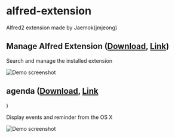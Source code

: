 alfred-extension
================

Alfred2 extension made by Jaemok(jmjeong)

## Manage Alfred Extension ([Download](https://raw.github.com/jmjeong/alfred-extension/master/managealfredextension/ManageAlfredExtension.alfredworkflow), [Link](https://github.com/jmjeong/alfred-extension/tree/master/managealfredextension)) 

Search and manage the installed extension

![Demo screenshot](https://raw.github.com/jmjeong/alfred-extension/master/managealfredextension/screenshot.png)

## agenda ([Download](https://raw.github.com/jmjeong/alfred-extension/master/agenda/agenda.alfredworkflow), [Link](https://github.com/jmjeong/alfred-extension/tree/master/agenda)
)

Display events and reminder from the OS X


![Demo screenshot](https://raw.github.com/jmjeong/alfred-extension/master/agenda/screenshot.jpg)

